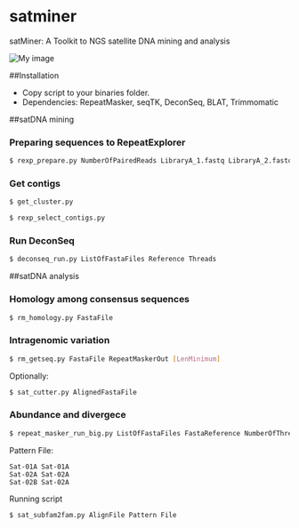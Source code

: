 # satminer
satMiner: A Toolkit to NGS satellite DNA mining and analysis

![My image](https://github.com/fjruizruano/satminer/blob/master/pipeline_satminer.png)

##Installation
* Copy script to your binaries folder.
* Dependencies: RepeatMasker, seqTK, DeconSeq, BLAT, Trimmomatic

##satDNA mining

### Preparing sequences to RepeatExplorer
```bash
$ rexp_prepare.py NumberOfPairedReads LibraryA_1.fastq LibraryA_2.fastq [Prefix]
```

### Get contigs
```bash
$ get_cluster.py
```

```bash
$ rexp_select_contigs.py
```

### Run DeconSeq
```bash
$ deconseq_run.py ListOfFastaFiles Reference Threads
```

##satDNA analysis

### Homology among consensus sequences

```bash
$ rm_homology.py FastaFile
```

### Intragenomic variation

```bash
$ rm_getseq.py FastaFile RepeatMaskerOut [LenMinimum]
```
Optionally:

```bash
$ sat_cutter.py AlignedFastaFile
```

### Abundance and divergece

```bash
$ repeat_masker_run_big.py ListOfFastaFiles FastaReference NumberOfThreads
```
Pattern File:

```
Sat-01A	Sat-01A
Sat-02A Sat-02A
Sat-02B	Sat-02A
```
Running script

```bash
$ sat_subfam2fam.py AlignFile Pattern File
```

